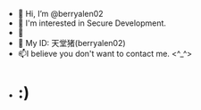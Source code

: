 - 👋 Hi, I’m @berryalen02
- 👀 I'm interested in Secure Development.
- 🌱
- 💞️ My ID: 天堂猪(berryalen02)
- 📫I believe you don't want to contact me. <^_^>
- # :)

<!---
berryalen02/berryalen02 is a ✨ special ✨ repository because its `README.md` (this file) appears on your GitHub profile.
You can click the Preview link to take a look at your changes.
--->
